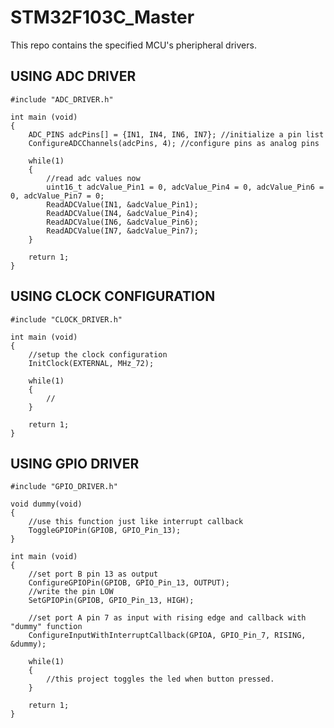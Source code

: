 # STM32F103C_Master
This repo contains the specified MCU's pheripheral drivers.

USING ADC DRIVER
--------------------------

	#include "ADC_DRIVER.h"

	int main (void)
	{
		ADC_PINS adcPins[] = {IN1, IN4, IN6, IN7}; //initialize a pin list
		ConfigureADCChannels(adcPins, 4); //configure pins as analog pins

		while(1)
		{
			//read adc values now
			uint16_t adcValue_Pin1 = 0, adcValue_Pin4 = 0, adcValue_Pin6 = 0, adcValue_Pin7 = 0;
			ReadADCValue(IN1, &adcValue_Pin1);
			ReadADCValue(IN4, &adcValue_Pin4);
			ReadADCValue(IN6, &adcValue_Pin6);
			ReadADCValue(IN7, &adcValue_Pin7);
		}

		return 1;
	}

USING CLOCK CONFIGURATION
----------------------------------------

	#include "CLOCK_DRIVER.h"

	int main (void)
	{
		//setup the clock configuration
		InitClock(EXTERNAL, MHz_72);

		while(1)
		{
			//
		}

		return 1;
	}


USING GPIO DRIVER
----------------------------

	#include "GPIO_DRIVER.h"

	void dummy(void)
	{
		//use this function just like interrupt callback
		ToggleGPIOPin(GPIOB, GPIO_Pin_13);
	}

	int main (void)
	{
		//set port B pin 13 as output
		ConfigureGPIOPin(GPIOB, GPIO_Pin_13, OUTPUT);
		//write the pin LOW
		SetGPIOPin(GPIOB, GPIO_Pin_13, HIGH);

		//set port A pin 7 as input with rising edge and callback with "dummy" function
		ConfigureInputWithInterruptCallback(GPIOA, GPIO_Pin_7, RISING, &dummy);

		while(1)
		{
			//this project toggles the led when button pressed.
		}

		return 1;
	}
